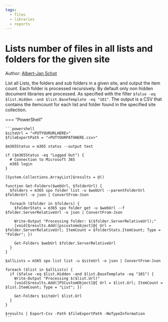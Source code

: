 ```yaml
---
tags:
  - files  
  - libraries  
  - reports
---
```


# Lists number of files in all lists and folders for the given site

Author: [Albert-Jan Schot](https://www.cloudappie.nl/lists-file-count-cli-microsoft-365/)

List all Lists, the folders and sub folders in a given site, and output the item count. Each folder is processed recursively. By default only non hidden document libraries are processed. As specified with the filter `$false -eq $list.Hidden -and $list.BaseTemplate -eq "101"`. The output is a CSV that contains the itemcount for each list and folder found in the specified site collection.

=== "PowerShell"

    ```powershell
    $siteUrl = "<PUTYOURURLHERE>"
    $fileExportPath = "<PUTYOURPATHHERE.csv>"

    $m365Status = m365 status --output text

    if ($m365Status -eq "Logged Out") {
      # Connection to Microsoft 365
      m365 login
    }

    [System.Collections.ArrayList]$results = @()

    function Get-Folders($webUrl, $folderUrl) {
      $folders = m365 spo folder list -u $webUrl --parentFolderUrl $folderUrl -o json | ConvertFrom-Json

      foreach ($folder in $folders) {
        $folderStats = m365 spo folder get -u $webUrl --f $folder.ServerRelativeUrl -o json | ConvertFrom-Json

        Write-Output "Processing folder: $($folder.ServerRelativeUrl);"
        [void]$results.Add([pscustomobject]@{ Url = $folder.ServerRelativeUrl; ItemCount = $folderStats.ItemCount; Type = "Folder"; })

        Get-Folders $webUrl $folder.ServerRelativeUrl
      }
    }

    $allLists = m365 spo list list -u $siteUrl -o json | ConvertFrom-Json

    foreach ($list in $allLists) {
      if ($false -eq $list.Hidden -and $list.BaseTemplate -eq "101") {
        Write-Output "Processing $($list.Url)"
        [void]$results.Add([PSCustomObject]@{ Url = $list.Url; ItemCount = $list.ItemCount; Type = "List"; })

        Get-Folders $siteUrl $list.Url
      }
    }

    $results | Export-Csv -Path $fileExportPath -NoTypeInformation
    ```
